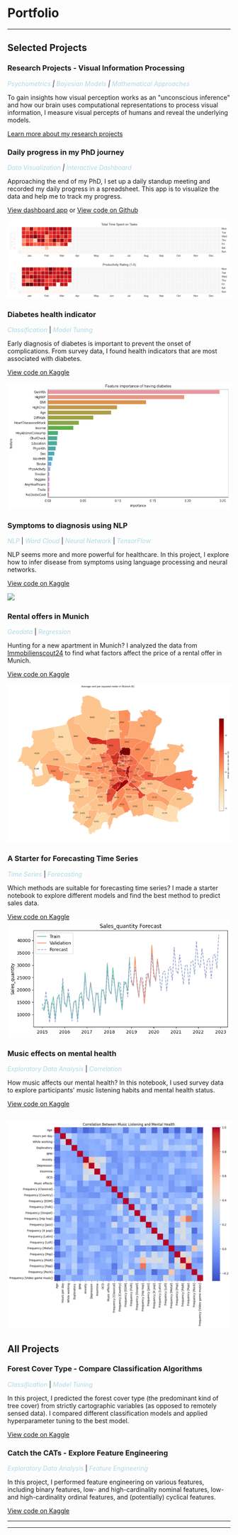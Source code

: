 # Portfolio
---
## Selected Projects 

### Research Projects - Visual Information Processing
*<span style="color:lightblue">Psychometrics</span> | 
<span style="color:lightblue">Bayesian Models</span> | 
<span style="color:lightblue">Mathematical Approaches </span>*

To gain insights how visual perception works as an "unconscious inference" and how our brain uses computational representations to process visual information, I measure visual percepts of humans and reveal the underlying models.

[Learn more about my research projects](/projects/visual-information-processing.md)

### Daily progress in my PhD journey
*<span style="color:lightblue">Data Visualization</span> | 
<span style="color:lightblue">Interactive Dashboard</span>*

Approaching the end of my PhD, I set up a daily standup meeting and recorded my daily progress in a spreadsheet. This app is to visualize the data and help me to track my progress.

[View dashboard app](https://yannansoda-standup-updates-dashboard-main-5d3sx1.streamlit.app/) or [View code on Github](https://github.com/yannansoda/standup-updates-dashboard)

![](/images/calmap.png)

### Diabetes health indicator
*<span style="color:lightblue">Classification</span>* | 
*<span style="color:lightblue">Model Tuning</span>*

Early diagnosis of diabetes is important to prevent the onset of complications. From survey data, I found health indicators that are most associated with diabetes.

[View code on Kaggle](https://www.kaggle.com/yannansu/predict-diabetes-with-health-indicators)

![](/images/important-features.png)

### Symptoms to diagnosis using NLP
*<span style="color:lightblue">NLP</span>* | 
*<span style="color:lightblue">Word Cloud</span>* | 
*<span style="color:lightblue">Neural Network</span>* | 
*<span style="color:lightblue">TensorFlow</span>*

NLP seems more and more powerful for healthcare. In this project, I explore how to infer disease from symptoms using language processing and neural networks.

[View code on Kaggle](https://www.kaggle.com/yannansu/symptom2disease-with-neural-networks-94-accuracy)

![](/images/world-cloud.png)

### Rental offers in Munich 
*<span style="color:lightblue">Geodata</span>* | 
*<span style="color:lightblue">Regression</span>* 

Hunting for a new apartment in Munich? I analyzed the data from [Immobilienscout24](https://www.immobilienscout24.de/) to find what factors affect the price of a rental offer in Munich.

[View code on Kaggle](https://www.kaggle.com/yannansu/apartment-rental-offers-munich)

![](/images/avg_unit_rent_muc.png)

### A Starter for Forecasting Time Series
*<span style="color:lightblue">Time Series</span>* | 
*<span style="color:lightblue">Forecasting</span>*

Which methods are suitable for forecasting time series? I made a starter notebook to explore different models and find the best method to predict sales data.

[View code on Kaggle](https://www.kaggle.com/yannansu/a-starter-for-forecasting-models)
![](/images/sale-quantity-forecast.png)

### Music effects on mental health
*<span style="color:lightblue">Exploratory Data Analysis</span>* | 
*<span style="color:lightblue">Correlation</span>*

How music affects our mental health? In this notebook, I used survey data to explore participants' music listening habits and mental health status. 

[View code on Kaggle](https://www.kaggle.com/code/yannansu/music-and-mental-health-eda)

![](/images/music-health-corr.png)
---

## All Projects

### Forest Cover Type - Compare Classification Algorithms
*<span style="color:lightblue">Classification</span>* | 
*<span style="color:lightblue">Model Tuning</span>*

In this project, I predicted the forest cover type (the predominant kind of tree cover) from strictly cartographic variables (as opposed to remotely sensed data). I compared different classification models and applied hyperparameter tuning to the best model.

[View code on Kaggle](https://www.kaggle.com/code/yannansu/forestcovertype-hyperparametertuning)

### Catch the CATs - Explore Feature Engineering
*<span style="color:lightblue">Exploratory Data Analysis</span>* |
*<span style="color:lightblue">Feature Engineering</span>*

In this project, I performed feature engineering on various features, including binary features, low- and high-cardinality nominal features, low- and high-cardinality ordinal features, and (potentially) cyclical features.

[View code on Kaggle](https://www.kaggle.com/code/yannansu/catch-the-cats-explore-feature-engineering)
<!-- 
[Catch the CATs - Explore Feature Engineering](/projects/catch-the-cats.md) -->
<!-- <img src="images/dummy_thumbnail.jpg?raw=true"/> -->

---

<!-- [Forest Cover Type - Compare Classification Algorithms](/projects/forest-cover-type.md) -->
<!-- <img src="images/dummy_thumbnail.jpg?raw=true"/> -->

---

<!-- ### Side Projects

- [Project 1 Title](http://example.com/)
- [Project 2 Title](http://example.com/)
- [Project 3 Title](http://example.com/)
- [Project 4 Title](http://example.com/)
- [Project 5 Title](http://example.com/) -->

